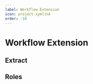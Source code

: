 ```yaml
---
label: Workflow Extension
icon: project-symlink
order: -10
---
```

# Workflow Extension

## Extract

## Roles
